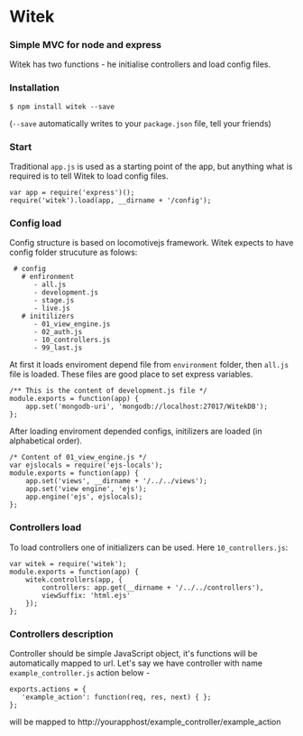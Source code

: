 Witek
=====

### Simple MVC for node and express

Witek has two functions - he initialise controllers and load config files.

### Installation

    $ npm install witek --save

(`--save` automatically writes to your `package.json` file, tell your friends)

### Start

Traditional `app.js` is used as a starting point of the app, but anything what is required is to tell Witek to load config files.

    var app = require('express')();
    require('witek').load(app, __dirname + '/config');

### Config load

Config structure is based on locomotivejs framework. Witek expects to have config folder strucuture as folows:

     # config
       # enfironment
          - all.js
          - development.js
          - stage.js
          - live.js
       # initilizers
          - 01_view_engine.js
          - 02_auth.js
          - 10_controllers.js
          - 99_last.js

At first it loads enviroment depend file from `environment` folder, then `all.js` file is loaded. These files are good place to set express variables.

    /** This is the content of development.js file */
    module.exports = function(app) {
        app.set('mongodb-uri', 'mongodb://localhost:27017/WitekDB');       
    };
    
After loading enviroment depended configs, initilizers are loaded (in alphabetical order).

    /* Content of 01_view_engine.js */
    var ejslocals = require('ejs-locals');
    module.exports = function(app) {
        app.set('views', __dirname + '/../../views');
        app.set('view engine', 'ejs');
        app.engine('ejs', ejslocals);
    };
    
### Controllers load

To load controllers one of initializers can be used. Here `10_controllers.js`:

    var witek = require('witek');
    module.exports = function(app) {
        witek.controllers(app, {
            controllers: app.get(__dirname + '/../../controllers'),
            viewSuffix: 'html.ejs'
        });
    };
    
    
### Controllers description

Controller should be simple JavaScript object, it's functions will be automatically mapped to url. Let's say we have controller with name `example_controller.js` action below - 

    exports.actions = {
       'example_action': function(req, res, next) { }; 
    };
    
will be mapped to http://yourapphost/example_controller/example_action


